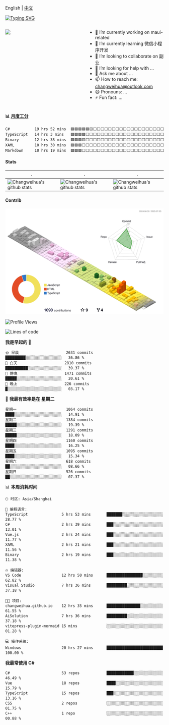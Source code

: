 English | [中文](README_CN.md)

[![Typing SVG](https://readme-typing-svg.herokuapp.com?color=%2336BCF7&center=true&vCenter=true&width=600&lines=Hi+there+👋,+I+am+Chang+Weihua;+Welcome+to+My+Profile!;Over+9+years+of+programming+experience;Always+learning+new+things+)](https://git.io/typing-svg)

<div style="display: grid;gap: 20px;grid-template-columns: repeat(auto-fit, minmax(240px, 1fr));">

[<img src="https://github-readme-stats.vercel.app/api?username=changweihua&show_icons=true&locale=cn" />](https://metrics.lecoq.io/changweihua#gh-light-mode-only)

<div>

- 🔭 I’m currently working on maui-related
- 🌱 I’m currently learning 微信小程序开发
- 👯 I’m looking to collaborate on 副业
- 🤔 I’m looking for help with ...
- 💬 Ask me about ...
- 📫 How to reach me: changweihua@outlook.com
- 😄 Pronouns: ...
- ⚡ Fun fact: ...

</div>

</div>

#### :bar_chart: [月度工分](https://github.com/changweihua/wakapi)

<!--START_SECTION:wakao-->

```txt
C#           19 hrs 52 mins  🟩🟩🟩🟩🟩🟨⬜⬜⬜⬜⬜⬜⬜⬜⬜⬜⬜⬜⬜⬜⬜⬜⬜⬜⬜   22.95 %
TypeScript   14 hrs 3 mins   🟩🟩🟩🟩⬜⬜⬜⬜⬜⬜⬜⬜⬜⬜⬜⬜⬜⬜⬜⬜⬜⬜⬜⬜⬜   16.23 %
Binary       12 hrs 38 mins  🟩🟩🟩🟨⬜⬜⬜⬜⬜⬜⬜⬜⬜⬜⬜⬜⬜⬜⬜⬜⬜⬜⬜⬜⬜   14.61 %
XAML         10 hrs 30 mins  🟩🟩🟩⬜⬜⬜⬜⬜⬜⬜⬜⬜⬜⬜⬜⬜⬜⬜⬜⬜⬜⬜⬜⬜⬜   12.14 %
Markdown     10 hrs 19 mins  🟩🟩🟩⬜⬜⬜⬜⬜⬜⬜⬜⬜⬜⬜⬜⬜⬜⬜⬜⬜⬜⬜⬜⬜⬜   11.92 %
```

<!--END_SECTION:wakao-->

#### Stats ####


| .                                                                                                                                            | .                                                                                                                                      | .                                                                                                                                                     |
| -------------------------------------------------------------------------------------------------------------------------------------------- | -------------------------------------------------------------------------------------------------------------------------------------- | ----------------------------------------------------------------------------------------------------------------------------------------------------- |
| ![Changweihua's github stats](https://github-readme-stats.vercel.app/api?username=changweihua&show_icons=true&theme=radical&hide_title=true) | ![Changweihua's github stats](https://github-readme-stats.vercel.app/api/top-langs/?username=changweihua&theme=radical&layout=compact) | ![Changweihua's github stats](https://github-readme-stats.vercel.app/api?username=changweihua&show_icons=true&theme=radical&include_all_commits=true) |


#### Contrib ####

<!--   profile-green-animate -->
![](./profile-3d-contrib/profile-south-season-animate.svg)

<!--START_SECTION:waka-->
![Profile Views](http://img.shields.io/badge/%E4%B8%AA%E4%BA%BA%E8%B5%84%E6%96%99%E8%A7%82%E7%9C%8B%E6%AC%A1%E6%95%B0-0-blue)

![Lines of code](https://img.shields.io/badge/%E4%BB%8E%E3%80%8CHello%20World%E3%80%8D%E8%B5%B7%E6%88%91%E5%B7%B2%E7%BB%8F%E5%86%99%E4%BA%86-24.3%20million%20%E8%A1%8C%E4%BB%A3%E7%A0%81-blue)

**我是早起的 🐤** 

```text
🌞 早晨                     2631 commits        █████████░░░░░░░░░░░░░░░░   36.86 % 
🌆 白天                     2810 commits        ██████████░░░░░░░░░░░░░░░   39.37 % 
🌃 傍晚                     1471 commits        █████░░░░░░░░░░░░░░░░░░░░   20.61 % 
🌙 晚上                     226 commits         █░░░░░░░░░░░░░░░░░░░░░░░░   03.17 % 
```
📅 **我最有效率是在 星期二** 

```text
星期一                      1064 commits        ████░░░░░░░░░░░░░░░░░░░░░   14.91 % 
星期二                      1384 commits        █████░░░░░░░░░░░░░░░░░░░░   19.39 % 
星期三                      1291 commits        █████░░░░░░░░░░░░░░░░░░░░   18.09 % 
星期四                      1160 commits        ████░░░░░░░░░░░░░░░░░░░░░   16.25 % 
星期五                      1095 commits        ████░░░░░░░░░░░░░░░░░░░░░   15.34 % 
星期六                      618 commits         ██░░░░░░░░░░░░░░░░░░░░░░░   08.66 % 
星期日                      526 commits         ██░░░░░░░░░░░░░░░░░░░░░░░   07.37 % 
```


📊 **本周消耗时间** 

```text
🕑︎ 时区: Asia/Shanghai

💬 编程语言: 
TypeScript               5 hrs 53 mins       ███████░░░░░░░░░░░░░░░░░░   28.77 % 
C#                       2 hrs 39 mins       ███░░░░░░░░░░░░░░░░░░░░░░   13.01 % 
Vue.js                   2 hrs 24 mins       ███░░░░░░░░░░░░░░░░░░░░░░   11.77 % 
XAML                     2 hrs 21 mins       ███░░░░░░░░░░░░░░░░░░░░░░   11.56 % 
Binary                   2 hrs 19 mins       ███░░░░░░░░░░░░░░░░░░░░░░   11.38 % 

🔥 编辑器: 
VS Code                  12 hrs 50 mins      ████████████████░░░░░░░░░   62.82 % 
Visual Studio            7 hrs 36 mins       █████████░░░░░░░░░░░░░░░░   37.18 % 

🐱‍💻 项目: 
changweihua.github.io    12 hrs 35 mins      ███████████████░░░░░░░░░░   61.55 % 
AiSolution               7 hrs 36 mins       █████████░░░░░░░░░░░░░░░░   37.18 % 
vitepress-plugin-mermaid 15 mins             ░░░░░░░░░░░░░░░░░░░░░░░░░   01.28 % 

💻 操作系统: 
Windows                  20 hrs 27 mins      █████████████████████████   100.00 % 
```

**我最常使用 C#** 

```text
C#                       53 repos            ████████████░░░░░░░░░░░░░   46.49 % 
Vue                      18 repos            ████░░░░░░░░░░░░░░░░░░░░░   15.79 % 
TypeScript               15 repos            ███░░░░░░░░░░░░░░░░░░░░░░   13.16 % 
CSS                      2 repos             ░░░░░░░░░░░░░░░░░░░░░░░░░   01.75 % 
C++                      1 repo              ░░░░░░░░░░░░░░░░░░░░░░░░░   00.88 % 
```




<!--END_SECTION:waka-->


<!-- ![](assets/Bottom_down.svg) -->
